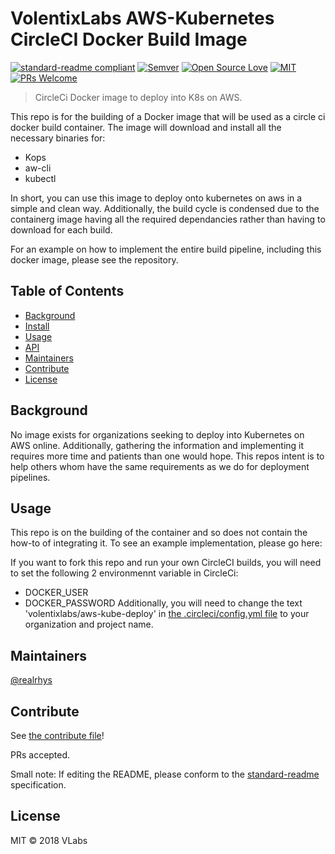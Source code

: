 # VolentixLabs AWS-Kubernetes CircleCI Docker Build Image

[![standard-readme compliant](https://img.shields.io/badge/standard--readme-OK-green.svg?style=flat-square)](https://github.com/RichardLitt/standard-readme)
[![Semver](http://img.shields.io/SemVer/2.0.0.png)](http://semver.org/spec/v2.0.0.html)
[![Open Source Love](https://badges.frapsoft.com/os/v3/open-source.svg?v=102)](https://github.com/ellerbrock/open-source-badge/)
[![MIT](https://badges.frapsoft.com/os/mit/mit.svg?v=102)](https://github.com/ellerbrock/open-source-badge/)
[![PRs Welcome](https://img.shields.io/badge/PRs-welcome-brightgreen.svg?style=flat-square)](http://makeapullrequest.com)

> CircleCi Docker image to deploy into K8s on AWS.

This repo is for the building of a Docker image that will be used as a circle ci docker build container. The image will download and install all the necessary binaries for:
  * Kops
  * aw-cli
  * kubectl

In short, you can use this image to deploy onto kubernetes on aws in a simple and clean way. Additionally, the build cycle is condensed due to the containerg image having all the required dependancies rather than having to download for each build.

For an example on how to implement the entire build pipeline, including this docker image, please see the <REPO NAME HERE> repository.

## Table of Contents

- [Background](#background)
- [Install](#install)
- [Usage](#usage)
- [API](#api)
- [Maintainers](#maintainers)
- [Contribute](#contribute)
- [License](#license)

## Background

No image exists for organizations seeking to deploy into Kubernetes on AWS online. Additionally, gathering the information and implementing it requires more time and patients than one would hope. This repos intent is to help others whom have the same requirements as we do for deployment pipelines.

## Usage

This repo is on the building of the container and so does not contain the how-to of integrating it. To see an example implementation, please go here: <REPO NAME HERE>

If you want to fork this repo and run your own CircleCI builds, you will need to set the following 2 environmennt variable in CircleCi:
  * DOCKER_USER
  * DOCKER_PASSWORD
Additionally, you will need to change the text 'volentixlabs/aws-kube-deploy' in [the .circleci/config.yml file](.circleci/config.yml) to your organization and project name.

## Maintainers

[@realrhys](https://github.com/realrhys)

## Contribute

See [the contribute file](contribute.md)!

PRs accepted.

Small note: If editing the README, please conform to the [standard-readme](https://github.com/RichardLitt/standard-readme) specification.

## License

MIT © 2018 VLabs
